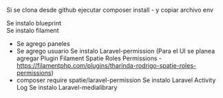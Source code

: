 Si se clona desde github ejecutar composer install - y copiar archivo env

Se instalo blueprint  
Se instalo filament
  - Se agrego paneles
  - Se agrego usuario
Se instalo Laravel-permission (Para el UI se planea agregar Plugin Filament Spatie Roles Permissions - https://filamentphp.com/plugins/tharinda-rodrigo-spatie-roles-permissions)
  - composer require spatie/laravel-permission
Se instalo Laravel Activity Log
Se instalo Laravel-medialibrary
